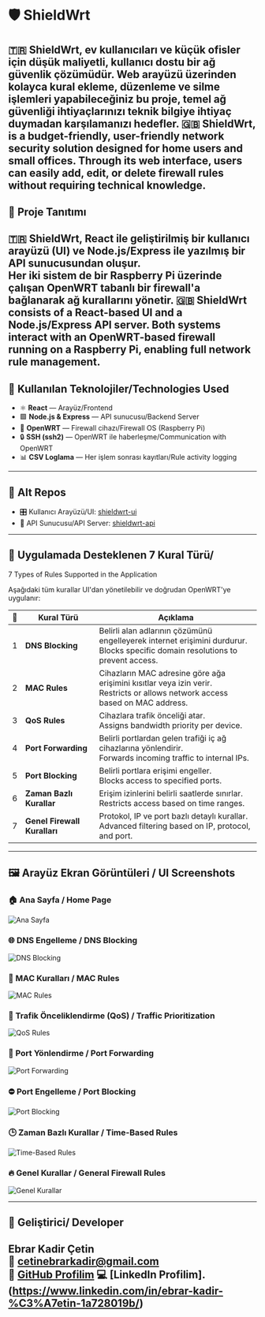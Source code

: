 # 🛡️ ShieldWrt

🇹🇷 **ShieldWrt**, ev kullanıcıları ve küçük ofisler için düşük maliyetli, kullanıcı dostu bir ağ güvenlik çözümüdür. Web arayüzü üzerinden kolayca kural ekleme, düzenleme ve silme işlemleri yapabileceğiniz bu proje, temel ağ güvenliği ihtiyaçlarınızı teknik bilgiye ihtiyaç duymadan karşılamanızı hedefler.
🇬🇧 **ShieldWrt**, is a budget-friendly, user-friendly network security solution designed for home users and small offices. Through its web interface, users can easily add, edit, or delete firewall rules without requiring technical knowledge.
---

## 🚀 Proje Tanıtımı

🇹🇷 **ShieldWrt**, React ile geliştirilmiş bir kullanıcı arayüzü (UI) ve Node.js/Express ile yazılmış bir API sunucusundan oluşur.  
Her iki sistem de bir **Raspberry Pi** üzerinde çalışan **OpenWRT** tabanlı bir firewall'a bağlanarak ağ kurallarını yönetir.
🇬🇧 **ShieldWrt** consists of a React-based UI and a Node.js/Express API server.
Both systems interact with an OpenWRT-based firewall running on a Raspberry Pi, enabling full network rule management.
---

## 🧰 Kullanılan Teknolojiler/Technologies Used

- ⚛️ **React** — Arayüz/Frontend
- 🟩 **Node.js & Express** — API sunucusu/Backend Server
- 📡 **OpenWRT** — Firewall cihazı/Firewall OS (Raspberry Pi)
- 🔒 **SSH (ssh2)** — OpenWRT ile haberleşme/Communication with OpenWRT
- 📊 **CSV Loglama** — Her işlem sonrası kayıtları/Rule activity logging

---

## 📁 Alt Repos

- 🎛️ Kullanıcı Arayüzü/UI: [shieldwrt-ui](https://github.com/kendi-adresin/shieldwrt-ui)
- 🔧 API Sunucusu/API Server: [shieldwrt-api](https://github.com/kendi-adresin/shieldwrt-api)

---

## 🧱 Uygulamada Desteklenen 7 Kural Türü/
7 Types of Rules Supported in the Application

Aşağıdaki tüm kurallar UI'dan yönetilebilir ve doğrudan OpenWRT'ye uygulanır:

| 🔢 | Kural Türü               | Açıklama                                                                 |
|----|--------------------------|--------------------------------------------------------------------------|
| 1  | **DNS Blocking**         |Belirli alan adlarının çözümünü engelleyerek internet erişimini durdurur. <br />Blocks specific domain resolutions to prevent access.|
| 2  | **MAC Rules**            | Cihazların MAC adresine göre ağa erişimini kısıtlar veya izin verir. <br />Restricts or allows network access based on MAC address. |
| 3  | **QoS Rules**            | Cihazlara trafik önceliği atar. <br />Assigns bandwidth priority per device. |
| 4  | **Port Forwarding**      | Belirli portlardan gelen trafiği iç ağ cihazlarına yönlendirir. <br />Forwards incoming traffic to internal IPs. |
| 5  | **Port Blocking**        | Belirli portlara erişimi engeller. <br />Blocks access to specified ports. |
| 6  | **Zaman Bazlı Kurallar** | Erişim izinlerini belirli saatlerde sınırlar. <br />Restricts access based on time ranges. |
| 7  | **Genel Firewall Kuralları** | Protokol, IP ve port bazlı detaylı kurallar. <br />Advanced filtering based on IP, protocol, and port.|


---

## 🖼️ Arayüz Ekran Görüntüleri / UI Screenshots

### 🏠 Ana Sayfa / Home Page
![Ana Sayfa](screenshots/home.jpeg)

### 🌐 DNS Engelleme / DNS Blocking
![DNS Blocking](screenshots/dns_blocking.jpeg)

### 📶 MAC Kuralları / MAC Rules
![MAC Rules](screenshots/mac_rules.jpeg)

### 🚦 Trafik Önceliklendirme (QoS) / Traffic Prioritization
![QoS Rules](screenshots/qos_rules.jpeg)

### 🔁 Port Yönlendirme / Port Forwarding
![Port Forwarding](screenshots/port_forwarding.jpeg)

### ⛔ Port Engelleme / Port Blocking
![Port Blocking](screenshots/port_blocking.jpeg)

### 🕒 Zaman Bazlı Kurallar / Time-Based Rules
![Time-Based Rules](screenshots/time_rules.jpeg)

### 🔥 Genel Kurallar / General Firewall Rules
![Genel Kurallar](screenshots/firewall_rules.jpeg)

---

## 👤 Geliştirici/ Developer

**Ebrar Kadir Çetin**  
📧 cetinebrarkadir@gmail.com  
🔗 [GitHub Profilim](https://github.com/ebrarkadir)
💻 [LinkedIn Profilim].(https://www.linkedin.com/in/ebrar-kadir-%C3%A7etin-1a728019b/)
---

